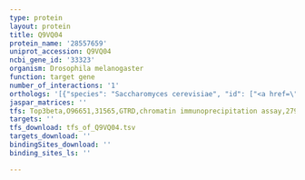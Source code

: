 ```yaml
---
type: protein
layout: protein
title: Q9VQ04
protein_name: '28557659'
uniprot_accession: Q9VQ04
ncbi_gene_id: '33323'
organism: Drosophila melanogaster
function: target gene
number_of_interactions: '1'
orthologs: '[{"species": "Saccharomyces cerevisiae", "id": ["<a href=\"/protein/q86zr7\">Q86ZR7</a>"]}]'
jaspar_matrices: ''
tfs: Top3beta,O96651,31565,GTRD,chromatin immunoprecipitation assay,27924024%5Buid%5D,No
targets: ''
tfs_download: tfs_of_Q9VQ04.tsv
targets_download: ''
bindingSites_download: ''
binding_sites_ls: ''

---
```

